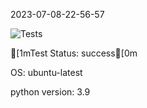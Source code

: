 2023-07-08-22-56-57 

![Tests](https://github.com/xRevx/UnitTestingExercise/actions/workflows/main.yml/badge.svg) 

[1mTest Status: success[0m


OS: ubuntu-latest


python version: 3.9


